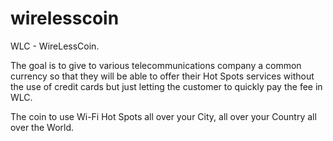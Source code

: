wirelesscoin
============

WLC - WireLessCoin. 

The goal is to give to various telecommunications company a common currency so that they will be able to offer their Hot Spots services without the use of credit cards but just letting the customer to quickly pay the fee in WLC. 

The coin to use Wi-Fi  Hot Spots all over your City, all over your Country all over the World.

